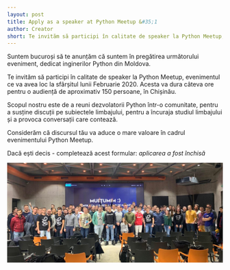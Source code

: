 ```yaml
---
layout: post
title: Apply as a speaker at Python Meetup &#35;1
author: Creator
short: Te invităm să participi în calitate de speaker la Python Meetup, evenimentul ce va avea loc la sfârșitul lunii Februarie 2020. Acesta va dura câteva ore pentru o audiență de aproximativ 150 persoane, în Chișinău.
---
```


Suntem bucuroși să te anunțăm că suntem în pregătirea următorului eveniment, dedicat inginerilor Python din Moldova.

Te invităm să participi în calitate de speaker la Python Meetup, evenimentul ce va avea loc la sfârșitul lunii Februarie 2020. Acesta va dura câteva ore pentru o audiență de aproximativ 150 persoane, în Chișinău.

Scopul nostru este de a reuni dezvolatorii Python într-o comunitate, pentru a susține discuții pe subiectele limbajului, pentru a încuraja studiul limbajului și a provoca conversații care contează.

Considerăm că discursul tău va aduce o mare valoare în cadrul evenimentului Python Meetup. 

Dacă ești decis - completează acest formular: _aplicarea a fost închisă_ 


![Community photo](/public/assets/common/community.jpg)